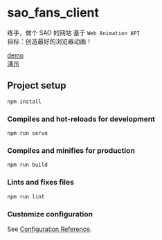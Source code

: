 # sao_fans_client

练手，做个 SAO 的网站
基于 `Web Animation API`   
目标：创造最好的浏览器动画！

[demo](https://sao-fans-client.vercel.app)    
[演示](https://sao-fans-client.vercel.app) 

## Project setup
```
npm install
```

### Compiles and hot-reloads for development
```
npm run serve
```

### Compiles and minifies for production
```
npm run build
```

### Lints and fixes files
```
npm run lint
```

### Customize configuration
See [Configuration Reference](https://cli.vuejs.org/config/).
